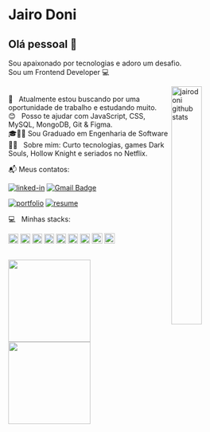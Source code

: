 # Jairo Doni

## Olá pessoal 👋
Sou apaixonado por tecnologias e adoro um desafio.<br/>
Sou um Frontend Developer :computer: 
<!-- <img src="https://visitor-badge.laobi.icu/badge?page_id=jairodoni.jairodoni" alt="visitors"> --> 

<!-- IMAGEM -->
<img
	src="https://media0.giphy.com/media/xUA7bdpLxQhsSQdyog/giphy.gif?cid=790b761182a0214b444e4d6d5293f7e5cc7f8586862209a4&rid=giphy.gif&ct=g" 
 alt="jairodoni github stats"
	width="35%"
	align="right"
/>

 <br/> 🤔 &nbsp; Atualmente estou buscando por uma oportunidade de trabalho e estudando muito.
 <br/> :blush: &nbsp; Posso te ajudar com JavaScript, CSS, MySQL, MongoDB, Git & Figma.
 <br/> 🎓👨‍🎓 Sou Graduado em Engenharia de Software
 <br/> 👨‍🚀 &nbsp; Sobre mim: Curto tecnologias, games Dark Souls, Hollow Knight e seriados no Netflix.
 <br/>

📬 Meus contatos:

[![linked-in](https://img.shields.io/badge/Linkedin_|_JairoDoni-0077B5?logo=LinkedIn&logoColor=white)](https://www.linkedin.com/in/jairodoni/)
 [![Gmail Badge](https://img.shields.io/badge/-jairo.doni97@gmail.com-c14438?logo=Gmail&logoColor=white&link=mailto:jairo.doni97@gmail.com)](mailto:jairo.doni97@gmail.com) 

[![portfolio](https://img.shields.io/badge/Portfolio-323330?logo=Google-chrome&logoColor=F7DF1E)](https://relic-seahorse-d4c.notion.site/Portfolio-Jairo-Doni-1469755892a0421fb23b5dd596de32f1)
[![resume](https://img.shields.io/badge/Resume-4285F4?logo=read-the-docs&logoColor=white)](https://drive.google.com/drive/folders/174tOuHsoRAFZyL8cwk_V9paXYP6xefBR?usp=sharing)

 
:computer: &nbsp; Minhas stacks: 
<div style="display: inline-block">
  <code><img height="20" src="https://img.shields.io/badge/JavaScript-222222?style=style=flat&&logo=javascript&logoColor=F7DF1E"></code>
  <code><img height="20" src="https://img.shields.io/badge/TypeScript-007ACC?style=flat&&logo=typescript&logoColor=white"></code>
  <code><img height="20" src="https://img.shields.io/badge/React-20232A?style=flat&&logo=react&logoColor=61DAFB"></code>
  <code><img height="20" src="https://img.shields.io/badge/React_Native-20232A?style=flat&logo=react&logoColor=61DAFB"></code>
  <code><img height="20" src="https://img.shields.io/badge/Node.js-43853D?style=flat&logo=node.js&logoColor=white"></code>
  <code><img height="20" src="https://img.shields.io/badge/-HTML5-E34F26?style=flat&logo=html5&logoColor=white"></code>
  <code><img height="20" src="https://img.shields.io/badge/CSS3-1572B6?style=flat&logo=css3&logoColor=white"></code>
  <code><img height="21" src="https://img.shields.io/badge/Sass-CC6699?style=flat&logo=sass&logoColor=white"></code>
  <code><img height="21" src="https://img.shields.io/badge/MySQL-00000F?style=flat&logo=mysql&logoColor=white"></code>
</div>

##

 <div>
    <a href="https://www.linkedin.com/in/jairodoni/">
        <img height="165em"  src="https://github-readme-stats.vercel.app/api?username=jairodoni&theme=nightowl&show_icons=true&locale=pt-br&hide=issues"/>
    </a>
    <a href="https://www.linkedin.com/in/jairodoni/">
        <img height="165em" src="https://github-readme-stats.vercel.app/api/top-langs/?username=jairodoni&layout=compact&langs_count=7&theme=nightowl&locale=pt-br"/>
    </a>
 </div>
 
 

 
<!-- ![Snake animation](https://github.com/jairodoni/jairodoni/blob/output/github-contribution-grid-snake.svg) --> 
 

 <!-- <br/> :computer: &nbsp; Minha stack: ReactJS, Node.js, React Native & CSS. --> 
 <!-- ![Anurag's GitHub stats](https://github-readme-stats.vercel.app/api?username=jairodoni&theme=nightowl&show_icons=true&locale=pt-br&hide=issues)-->

 
 <!-- <br/> 💬 &nbsp; Entre em contato comigo: [![Linkedin Badge](https://img.shields.io/badge/-JairoDoni-blue?style=flat-square&logo=Linkedin&logoColor=white&link=https://www.linkedin.com/in/jairodoni/)](https://www.linkedin.com/in/jairodoni/) 
 | 
 [![Gmail Badge](https://img.shields.io/badge/-jairo.doni97@gmail.com-c14438?style=flat-square&logo=Gmail&logoColor=white&link=mailto:jairo.doni97@gmail.com)](mailto:jairo.doni97@gmail.com) -->
 
 
